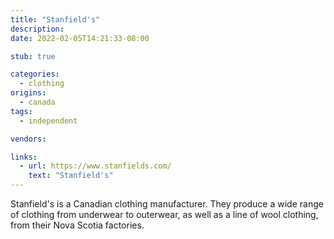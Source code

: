 ```yaml
---
title: "Stanfield's"
description:
date: 2022-02-05T14:21:33-08:00

stub: true

categories:
  - clothing
origins:
  - canada
tags:
  - independent

vendors:

links:
  - url: https://www.stanfields.com/
    text: "Stanfield's"
---
```


Stanfield's is a Canadian clothing manufacturer. They produce a wide range of
clothing from underwear to outerwear, as well as a line of wool clothing, from
their Nova Scotia factories.
